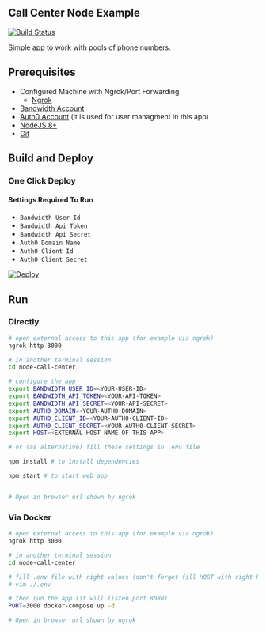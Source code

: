 ## Call Center Node Example

[![Build Status](https://travis-ci.org/BandwidthExamples/node-call-center.svg?branch=master)](https://travis-ci.org/BandwidthExamples/node-call-center)

Simple app to work with pools of phone numbers.

## Prerequisites
- Configured Machine with Ngrok/Port Forwarding
  - [Ngrok](https://ngrok.com/)
- [Bandwidth Account](https://catapult.inetwork.com/pages/signup.jsf/?utm_medium=social&utm_source=github&utm_campaign=dtolb&utm_content=_)
- [Auth0 Account](https://auth0.com/) (it is used for user managment in this app)
- [NodeJS 8+](https://nodejs.org/en/)
- [Git](https://git-scm.com/)


## Build and Deploy

### One Click Deploy

#### Settings Required To Run
* ```Bandwidth User Id```
* ```Bandwidth Api Token```
* ```Bandwidth Api Secret```
* ```Auth0 Domain Name```
* ```Auth0 Client Id```
* ```Auth0 Client Secret```

[![Deploy](https://www.herokucdn.com/deploy/button.svg)](https://heroku.com/deploy)

## Run

### Directly

```bash
# open external access to this app (for example via ngrok)
ngrok http 3000

# in another terminal session
cd node-call-center

# configure the app
export BANDWIDTH_USER_ID=<YOUR-USER-ID>
export BANDWIDTH_API_TOKEN=<YOUR-API-TOKEN>
export BANDWIDTH_API_SECRET=<YOUR-API-SECRET>
export AUTH0_DOMAIN=<YOUR-AUTH0-DOMAIN>
export AUTH0_CLIENT_ID=<YOUR-AUTH0-CLIENT-ID>
export AUTH0_CLIENT_SECRET=<YOUR-AUTH0-CLIENT-SECRET>
export HOST=<EXTERNAL-HOST-NAME-OF-THIS-APP>

# or (as alternative) fill these settings in .env file

npm install # to install dependencies

npm start # to start web app


# Open in browser url shown by ngrok

```

### Via Docker

```bash
# open external access to this app (for example via ngrok)
ngrok http 3000

# in another terminal session
cd node-call-center

# fill .env file with right values (don't forget fill HOST with right host name from ngrok)
# vim ./.env

# then run the app (it will listen port 8080)
PORT=3000 docker-compose up -d

# Open in browser url shown by ngrok

```
